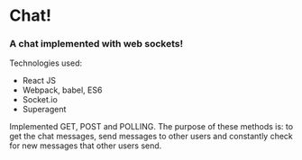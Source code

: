 # Chat!
### A chat implemented with web sockets!

Technologies used: 

- React JS
- Webpack, babel, ES6
- Socket.io
- Superagent

Implemented GET, POST and POLLING. The purpose of these methods is: to get the chat messages, send messages to other users
and constantly check for new messages that other users send.
